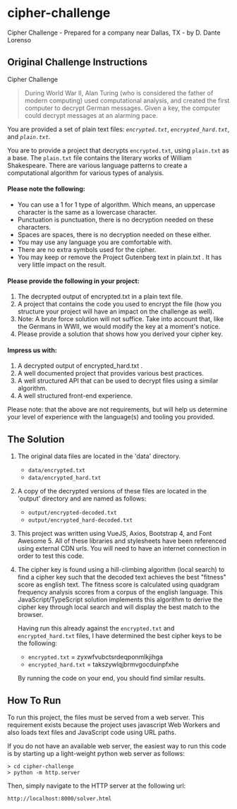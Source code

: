 # cipher-challenge

Cipher Challenge - Prepared for a company near Dallas, TX - by D. Dante Lorenso

## Original Challenge Instructions

Cipher Challenge

> During World War II, Alan Turing (who is considered the father of modern computing) used computational analysis, and created
the first computer to decrypt German messages. Given a key, the computer could decrypt messages at an alarming pace.

You are provided a set of plain text files: *`encrypted.txt`*, *`encrypted_hard.txt`*, and *`plain.txt`*.

You are to provide a project that decrypts `encrypted.txt`, using `plain.txt` as a base. The `plain.txt` file
contains the literary works of William Shakespeare. There are various language patterns to create a 
computational algorithm for various types of analysis.

#### Please note the following:

- You can use a 1 for 1 type of algorithm. Which means, an uppercase character is the same as a lowercase character.
- Punctuation is punctuation, there is no decryption needed on these characters.
- Spaces are spaces, there is no decryption needed on these either.
- You may use any language you are comfortable with.
- There are no extra symbols used for the cipher.
- You may keep or remove the Project Gutenberg text in plain.txt . It has very little impact on the result.

#### Please provide the following in your project:

1. The decrypted output of encrypted.txt in a plain text file.
2. A project that contains the code you used to encrypt the file (how you structure your project will have an impact on the challenge as well).
3. Note: A brute force solution will not suffice. Take into account that, like the Germans in WWII, we would modify the key at a moment's notice.
4. Please provide a solution that shows how you derived your cipher key.

#### Impress us with:

1. A decrypted output of encrypted_hard.txt .
2. A well documented project that provides various best practices.
3. A well structured API that can be used to decrypt files using a similar algorithm.
4. A well structured front-end experience.

Please note: that the above are not requirements, but will help us determine your level of experience with the language(s) and tooling you provided.

## The Solution

1. The original data files are located in the 'data' directory.
   * `data/encrypted.txt`
   * `data/encrypted_hard.txt`

2. A copy of the decrypted versions of these files are located in the 'output' directory and are named as follows:
	- `output/encrypted-decoded.txt`
	- `output/encrypted_hard-decoded.txt`

3. This project was written using VueJS, Axios, Bootstrap 4, and Font Awesome 5.  All of these libraries and 
stylesheets have been referenced using external CDN urls.  You will need to have an internet connection in order
to test this code.

4. The cipher key is found using a hill-climbing algorithm (local search) to find a cipher key such that the decoded text achieves the
best "fitness" score as english text.  The fitness score is calculated using quadgram frequency analysis scores from a corpus of
the english language.  This JavaScript/TypeScript solution implements this algorithm to derive the cipher key through local search
and will display the best match to the browser.

	Having run this already against the `encrypted.txt` and `encrypted_hard.txt` files, I have determined the best cipher keys to be
the following:

   - `encrypted.txt` = zyxwfvubctsrdeqponmlkjihga
   - `encrypted_hard.txt` = takszywlqjbrmvgocduinpfxhe

   By running the code on your end, you should find similar results.

## How To Run

To run this project, the files must be served from a web server.  This requirement exists because
the project uses javascript Web Workers and also loads text files and JavaScript code using URL
paths.

If you do not have an available web server, the easiest way to run this code is by starting up a
light-weight python web server as follows:

	> cd cipher-challenge
	> python -m http.server

Then, simply navigate to the HTTP server at the following url:

	http://localhost:8000/solver.html

